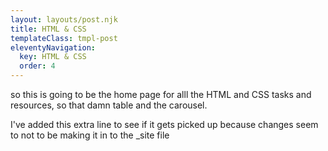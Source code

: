 ```yaml
---
layout: layouts/post.njk
title: HTML & CSS
templateClass: tmpl-post
eleventyNavigation:
  key: HTML & CSS
  order: 4
---
```


so this is going to be the home page for alll the HTML and CSS tasks and resources, so that damn table and the carousel.

I've added this extra line to see if it gets picked up because changes seem to not to be making it in to the _site file 

